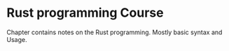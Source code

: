 # Rust programming Course 

Chapter contains notes on the Rust programming. Mostly basic syntax and Usage.

